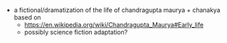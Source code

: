 - a fictional/dramatization of the life of chandragupta maurya + chanakya based on 
  - https://en.wikipedia.org/wiki/Chandragupta_Maurya#Early_life
  - possibly science fiction adaptation?
